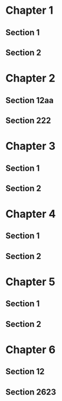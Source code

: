 # Chapter 1

## Section 1

## Section 2

# Chapter 2

## Section 12aa

## Section 222

# Chapter 3

## Section 1

## Section 2

# Chapter 4

## Section 1

## Section 2

# Chapter 5

## Section 1

## Section 2

# Chapter 6

## Section 12

## Section 2623

